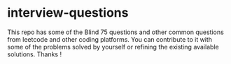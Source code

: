 # interview-questions

This repo has some of the Blind 75 questions and other common questions from leetcode and other coding platforms.
You can contribute to it with some of the problems solved by yourself or refining the existing available solutions.
Thanks !  